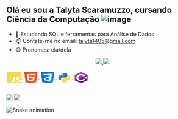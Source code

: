 ## Olá eu sou a Talyta Scaramuzzo, cursando Ciência da Computação ![image](https://user-images.githubusercontent.com/64484600/180715622-bf974b4c-974b-4504-a56a-19efce22eb85.png)



- 🌱 Estudando SQL e ferramentas para Análise de Dados
- 📫 Contate-me no email: talyta1405@gmail.com
- 😄 Pronomes: ela/dela


<div align="center">
  <a href="https://github.com/ll-talyta-ll">
  <img height="180em" src="https://github-readme-stats.vercel.app/api?username=ll-talyta-ll&show_icons=true&theme=dracula&include_all_commits=true&count_private=true"/>
  <img height="180em" src="https://github-readme-stats.vercel.app/api/top-langs/?username=ll-talyta-ll&layout=compact&langs_count=7&theme=dracula"/>
</div>
  
<div style="display: inline_block"><br>
  <img align="center" alt="Rafa-Js" height="30" width="40" src="https://raw.githubusercontent.com/devicons/devicon/master/icons/javascript/javascript-plain.svg">
  <img align="center" alt="Rafa-HTML" height="30" width="40" src="https://raw.githubusercontent.com/devicons/devicon/master/icons/html5/html5-original.svg">
  <img align="center" alt="Rafa-CSS" height="30" width="40" src="https://raw.githubusercontent.com/devicons/devicon/master/icons/css3/css3-original.svg">
  <img align="center" alt="Rafa-Python" height="30" width="40" src="https://raw.githubusercontent.com/devicons/devicon/master/icons/python/python-original.svg">
  <img align="center" alt="Rafa-Csharp" height="30" width="40" src="https://raw.githubusercontent.com/devicons/devicon/master/icons/csharp/csharp-original.svg">

</div>

   ##
  <div>
  <a href = "mailto:talyta1405@gmail.com"><img src="https://img.shields.io/badge/-Gmail-%23333?style=for-the-badge&logo=gmail&logoColor=white" target="_blank"></a>
  <a href="https://www.linkedin.com/in/talyta-scaramuzzo-01a277195/" target="_blank"><img src="https://img.shields.io/badge/-LinkedIn-%230077B5?style=for-the-badge&logo=linkedin&logoColor=white" target="_blank"></a> 
  </div>  

  ![Snake animation](https://github.com/ll-talyta-ll/ll-talyta-ll/blob/output/github-contribution-grid-snake.svg)
